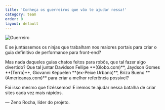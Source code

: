 ```yaml
---
title: 'Conheça os guerreiros que vão te ajudar nessa!'
category: team
order: 0
layout: default
---
```


<div class="img-left">
  <img src="/img/geeks/17.png" alt="Guerreiro" />
</div>

<div class="content-right">

  <p>E se juntássemos os ninjas que trabalham nos maiores portais para criar o guia definitivo de performance para front-end?</p>

  <p>Mas nada daqueles guias chatos feitos para robôs, que tal fazer algo divertido? Que tal juntar Davidson Fellipe **(Globo.com)**, Jaydson Gomes **(Terra)**, Giovanni Keppelen **(ex-Peixe Urbano)**, Briza Bueno **(Americanas.com)** para criar a melhor referência possível?</p>

  <p>Foi isso mesmo que fizéssemos! E iremos te ajudar nessa batalha de criar sites cada vez mais rápidos.</p>

  <p class="project-leader">&mdash; Zeno Rocha, líder do projeto.</p>

</div>

